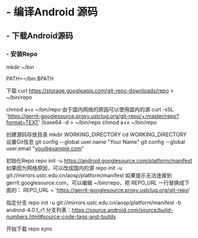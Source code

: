 # - 编译Android 源码
  ## - 下载Android源码
  ### - 安装Repo
  mkdir ~/bin
  
  PATH=~/bin:$PATH
  
  下载
  curl https://storage.googleapis.com/git-repo-downloads/repo > ~/bin/repo
  
  chmod a+x ~/bin/repo
  由于国内网络的原因可以使用国内的源
  curl -sSL  'https://gerrit-googlesource.proxy.ustclug.org/git-repo/+/master/repo?format=TEXT' |base64 -d > ~/bin/repo
  chmod a+x ~/bin/repo
  
  创建源码存放目录
  mkdir WORKING_DIRECTORY
  cd WORKING_DIRECTORY
  设置Git信息
  git config --global user.name "Your Name"
  git config --global user.email "you@example.com"
  
  初始化Repo
  repo init -u https://android.googlesource.com/platform/manifest
  如果因为网络原因，可以改成国内的源
  repo init -u git://mirrors.ustc.edu.cn/aosp/platform/manifest
  如果提示无法连接到 gerrit.googlesource.com，可以编辑 ~/bin/repo，把 REPO_URL 一行替换成下面的：
  REPO_URL = 'https://gerrit-googlesource.proxy.ustclug.org/git-repo'
  
  指定分支
  repo init -u git://mirrors.ustc.edu.cn/aosp/platform/manifest -b android-4.0.1_r1
  分支列表：https://source.android.com/source/build-numbers.html#source-code-tags-and-builds
  
  开始下载
  repo sync
  
  
